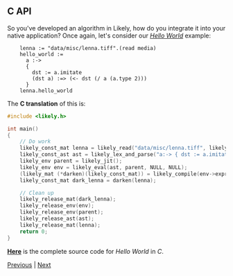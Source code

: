C API
-----
So you've developed an algorithm in Likely, how do you integrate it into your native application?
Once again, let's consider our *[Hello World](?href=hello_world)* example:

```likely
    lenna := "data/misc/lenna.tiff".(read media)
    hello_world :=
      a :->
      {
        dst := a.imitate
        (dst a) :=> (<- dst (/ a (a.type 2)))
      }
    lenna.hello_world
```

The **C translation** of this is:

```c
#include <likely.h>

int main()
{
    // Do work
    likely_const_mat lenna = likely_read("data/misc/lenna.tiff", likely_file_media);
    likely_const_ast ast = likely_lex_and_parse("a:-> { dst := a.imitate (dst a) :=> (<- dst (/ a (a.type 2))) }", likely_file_lisp);
    likely_env parent = likely_jit();
    likely_env env = likely_eval(ast, parent, NULL, NULL);
    (likely_mat (*darken)(likely_const_mat)) = likely_compile(env->expr, NULL, 0);
    likely_const_mat dark_lenna = darken(lenna);

    // Clean up
    likely_release_mat(dark_lenna);
    likely_release_env(env);
    likely_release_env(parent);
    likely_release_ast(ast);
    likely_release_mat(lenna);
    return 0;
}
```

**[Here](?href=hello_world)** is the complete source code for *Hello World* in *C*.

[Previous](?href=matrix_io) | [Next](?href=export)
